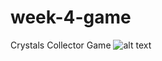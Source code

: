# week-4-game
Crystals Collector Game 
![alt text](https://raw.githubusercontent.com/snowghost24/hangman/master/assets/images/iconset-jewelry-icons-by-aha-soft/crystalcollector.git)
